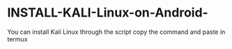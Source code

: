 # INSTALL-KALI-Linux-on-Android-
You can install Kali Linux through the script 
copy the command and paste in termux
